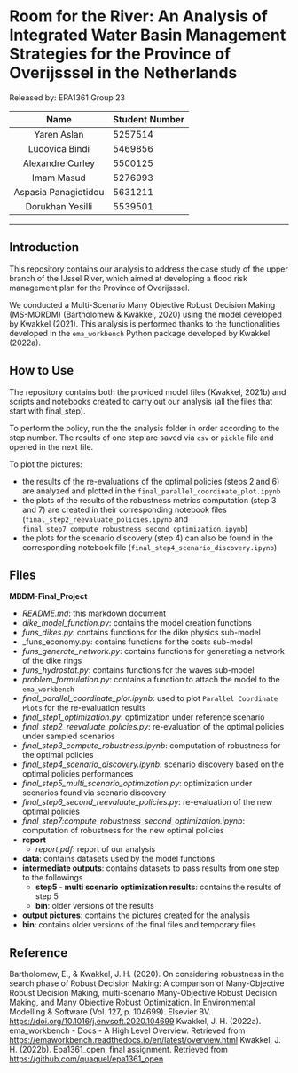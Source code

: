 # Room for the River: An Analysis of Integrated Water Basin Management Strategies for the Province of Overijsssel in the Netherlands



Released by: EPA1361 Group 23

|           Name           | Student Number |
|:------------------------:|:---------------|
|       Yaren Aslan        | 5257514        | 
|      Ludovica Bindi      | 5469856        |
|     Alexandre Curley     | 5500125        | 
|        Imam Masud        | 5276993        | 
|   Aspasia Panagiotidou   | 5631211        |
|     Dorukhan Yesilli     | 5539501        |


---

## Introduction
This repository contains our analysis to address the case study of the upper branch of the IJssel River, which aimed at developing a flood risk management plan for the Province of Overijsssel.

We conducted a Multi-Scenario Many Objective Robust Decision Making (MS-MORDM) (Bartholomew & Kwakkel, 2020) using the model developed by Kwakkel (2021). This analysis is performed thanks
to the functionalities developed in the <code>ema_workbench</code> Python package developed by Kwakkel (2022a).

## How to Use

The repository contains both the provided model files (Kwakkel, 2021b) and scripts and notebooks created to carry out our analysis (all the files that start with final_step).

To perform the policy, run the the analysis folder in order according to the step number. The results of one step are saved via <code>csv</code> or <code>pickle</code> file and opened in the next file.

To plot the pictures:
* the results of the re-evaluations of the optimal policies (steps 2 and 6) are analyzed and plotted in the <code>final_parallel_coordinate_plot.ipynb</code>
* the plots of the results of the robustness metrics computation (step 3 and 7) are created in their corresponding notebook files (<code>final_step2_reevaluate_policies.ipynb</code> and <code>final_step7_compute_robustness_second_optimization.ipynb</code>)
* the plots for the scenario discovery (step 4) can also be found in the corresponding notebook file (<code>final_step4_scenario_discovery.ipynb</code>)

## Files

<b>MBDM-Final_Project</b>
* _README.md_: this markdown document 
* _dike_model_function.py_: contains the model creation functions
* _funs_dikes.py_: contains functions for the dike physics sub-model
* _funs_economy.py: contains functions for the costs sub-model
* _funs_generate_network.py_: contains functions for generating a network of the dike rings
* _funs_hydrostat.py_: contains functions for the waves sub-model
* _problem_formulation.py_: contains a function to attach the model to the <code>ema_workbench</code>
* _final_parallel_coordinate_plot.ipynb_: used to plot <code>Parallel Coordinate Plots</code> for the re-evaluation results
* _final_step1_optimization.py_: optimization under reference scenario
* _final_step2_reevaluate_policies.py_: re-evaluation of the optimal policies under sampled scenarios
* _final_step3_compute_robustness.ipynb_: computation of robustness for the optimal policies
* _final_step4_scenario_discovery.ipynb_: scenario discovery based on the optimal policies performances
* _final_step5_multi_scenario_optimization.py_: optimization under scenarios found via scenario discovery
* _final_step6_second_reevaluate_policies.py_: re-evaluation of the new optimal policies
* _final_step7:compute_robustness_second_optimization.ipynb_: computation of robustness for the new optimal policies
* <b>report</b>
    * _report.pdf_: report of our analysis
* <b>data</b>: contains datasets used by the model functions
* <b>intermediate outputs</b>: contains datasets to pass results from one step to the followings
    * <b>step5 - multi scenario optimization results</b>: contains the results of step 5
    * <b>bin</b>: older versions of the results
* <b>output pictures</b>: contains the pictures created for the analysis
* <b>bin</b>: contains older versions of the final files and temporary files

## Reference
Bartholomew, E., & Kwakkel, J. H. (2020). On considering robustness in the search phase of Robust Decision Making: A comparison of Many-Objective Robust Decision Making, multi-scenario Many-Objective Robust Decision Making, and Many Objective Robust Optimization. In Environmental Modelling & Software (Vol. 127, p. 104699). Elsevier BV. https://doi.org/10.1016/j.envsoft.2020.104699
Kwakkel, J. H. (2022a). ema_workbench - Docs - A High Level Overview. Retrieved from https://emaworkbench.readthedocs.io/en/latest/overview.html
Kwakkel, J. H. (2022b). Epa1361_open, final assignment. Retrieved from https://github.com/quaquel/epa1361_open